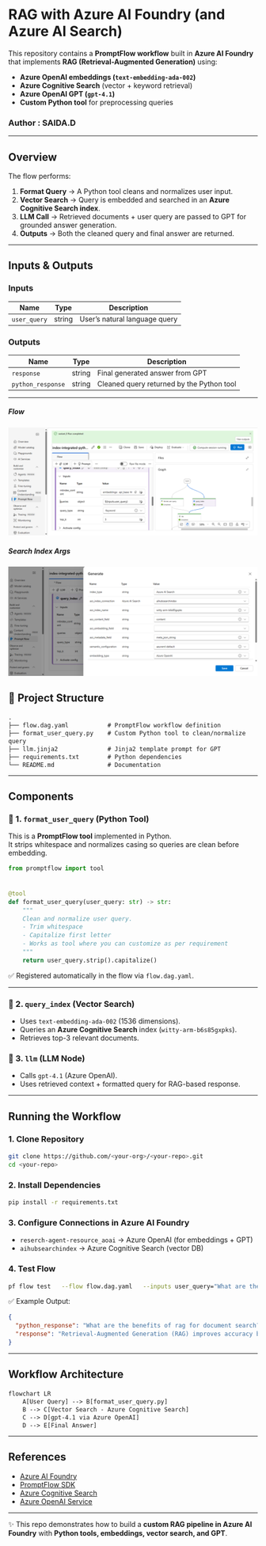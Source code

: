 
# RAG with Azure AI Foundry (and Azure AI Search)

This repository contains a **PromptFlow workflow** built in **Azure AI Foundry** that implements **RAG (Retrieval-Augmented Generation)** using:  
- **Azure OpenAI embeddings (`text-embedding-ada-002`)**  
- **Azure Cognitive Search** (vector + keyword retrieval)  
- **Azure OpenAI GPT (`gpt-4.1`)**  
- **Custom Python tool** for preprocessing queries  

### Author : SAIDA.D
---

## Overview

The flow performs:  
1. **Format Query** → A Python tool cleans and normalizes user input.  
2. **Vector Search** → Query is embedded and searched in an **Azure Cognitive Search index**.  
3. **LLM Call** → Retrieved documents + user query are passed to GPT for grounded answer generation.  
4. **Outputs** → Both the cleaned query and final answer are returned.  

---

## Inputs & Outputs

### Inputs
| Name        | Type   | Description |
|-------------|--------|-------------|
| `user_query` | string | User’s natural language query |

### Outputs
| Name            | Type   | Description |
|-----------------|--------|-------------|
| `response`      | string | Final generated answer from GPT |
| `python_response` | string | Cleaned query returned by the Python tool |

---

##### Flow
![Azure AI Foundry](assets/input.png)


##### Search Index Args
![Azure AI Foundry](assets/azure_ai_search.png)


## 📂 Project Structure

```
.
├── flow.dag.yaml           # PromptFlow workflow definition
├── format_user_query.py    # Custom Python tool to clean/normalize query
├── llm.jinja2              # Jinja2 template prompt for GPT
├── requirements.txt        # Python dependencies
└── README.md               # Documentation
```

---

## Components

### 🔹 1. `format_user_query` (Python Tool)
This is a **PromptFlow tool** implemented in Python.  
It strips whitespace and normalizes casing so queries are clean before embedding.

```python
from promptflow import tool


@tool
def format_user_query(user_query: str) -> str:
    """
    Clean and normalize user query.
    - Trim whitespace
    - Capitalize first letter
	- Works as tool where you can customize as per requirement
    """
    return user_query.strip().capitalize()
```

✅ Registered automatically in the flow via `flow.dag.yaml`.  

---

### 🔹 2. `query_index` (Vector Search)
- Uses `text-embedding-ada-002` (1536 dimensions).  
- Queries an **Azure Cognitive Search** index (`witty-arm-b6s85gxpks`).  
- Retrieves top-3 relevant documents.  

### 🔹 3. `llm` (LLM Node)
- Calls `gpt-4.1` (Azure OpenAI).  
- Uses retrieved context + formatted query for RAG-based response.  

---

## Running the Workflow

### 1. Clone Repository
```bash
git clone https://github.com/<your-org>/<your-repo>.git
cd <your-repo>
```

### 2. Install Dependencies
```bash
pip install -r requirements.txt
```

### 3. Configure Connections in Azure AI Foundry
- `reserch-agent-resource_aoai` → Azure OpenAI (for embeddings + GPT)  
- `aihubsearchindex` → Azure Cognitive Search (vector DB)  

### 4. Test Flow
```bash
pf flow test   --flow flow.dag.yaml   --inputs user_query="What are the benefits of RAG for document search?"
```

✅ Example Output:
```json
{
  "python_response": "What are the benefits of rag for document search?",
  "response": "Retrieval-Augmented Generation (RAG) improves accuracy by combining document search with GPT..."
}
```

---

## Workflow Architecture

```mermaid
flowchart LR
    A[User Query] --> B[format_user_query.py]
    B --> C[Vector Search - Azure Cognitive Search]
    C --> D[gpt-4.1 via Azure OpenAI]
    D --> E[Final Answer]
```

---

## References
- [Azure AI Foundry](https://learn.microsoft.com/en-us/azure/ai-studio/)  
- [PromptFlow SDK](https://learn.microsoft.com/en-us/azure/ai-studio/concepts/prompt-flow)  
- [Azure Cognitive Search](https://learn.microsoft.com/en-us/azure/search/search-what-is-azure-search)  
- [Azure OpenAI Service](https://learn.microsoft.com/en-us/azure/cognitive-services/openai/)  

---

✨ This repo demonstrates how to build a **custom RAG pipeline in Azure AI Foundry** with **Python tools, embeddings, vector search, and GPT**.  
